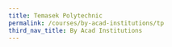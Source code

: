 ```yaml
---
title: Temasek Polytechnic
permalink: /courses/by-acad-institutions/tp
third_nav_title: By Acad Institutions
---
```

